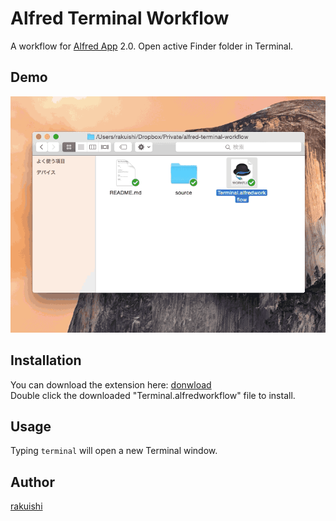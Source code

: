 # Alfred Terminal Workflow

A workflow for [Alfred App](http://www.alfredapp.com) 2.0. Open active Finder folder in Terminal.

## Demo

![alfred-terminal-workflow](https://raw.githubusercontent.com/rakuishi/static/master/images/alfred-terminal-workflow.gif)


## Installation

You can download the extension here: [donwload](https://github.com/rakuishi/alfred-terminal-workflow/blob/master/Terminal.alfredworkflow?raw=true)  
Double click the downloaded "Terminal.alfredworkflow" file to install.

## Usage

Typing `terminal` will open a new Terminal window.

## Author

[rakuishi](https://github.com/rakuishi)
